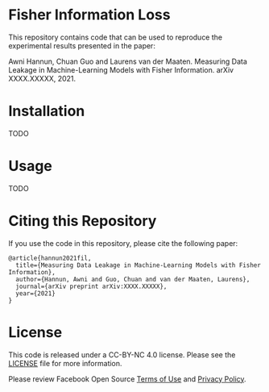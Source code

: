 # Fisher Information Loss

This repository contains code that can be used to reproduce the experimental
results presented in the paper:

Awni Hannun, Chuan Guo and Laurens van der Maaten. Measuring Data Leakage in
Machine-Learning Models with Fisher Information. arXiv XXXX.XXXXX, 2021.

# Installation

TODO 

# Usage

TODO 

# Citing this Repository

If you use the code in this repository, please cite the following paper:

```
@article{hannun2021fil,
  title={Measuring Data Leakage in Machine-Learning Models with Fisher Information},
  author={Hannun, Awni and Guo, Chuan and van der Maaten, Laurens},
  journal={arXiv preprint arXiv:XXXX.XXXXX},
  year={2021}
}
```

# License

This code is released under a CC-BY-NC 4.0 license. Please see the
[LICENSE](LICENSE) file for more information.

Please review Facebook Open Source [Terms of Use](https://opensource.facebook.com/legal/terms) and [Privacy Policy](https://opensource.facebook.com/legal/privacy).

